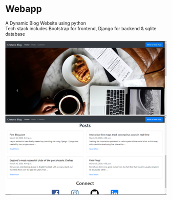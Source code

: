 # Webapp
A Dynamic Blog Website using python <br>
Tech stack includes Bootstrap for frontend, Django for backend & sqlite database<br>

<img src="1.jpg">
<img src="2.PNG">

